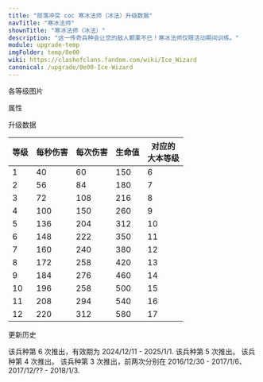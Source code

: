 ```yaml
---
title: "部落冲突 coc 寒冰法师（冰法）升级数据"
navTitle: "寒冰法师"
shownTitle: "寒冰法师（冰法）"
description: "这一传奇兵种会让您的敌人颤栗不已！寒冰法师仅限活动期间训练。"
module: upgrade-temp
imgFolder: temp/0e00
wiki: https://clashofclans.fandom.com/wiki/Ice_Wizard
canonical: /upgrade/0e00-Ice-Wizard
---
```


<UnitInfo :folder="$frontmatter.imgFolder" imgSrc="Ice_Wizard_info.png" :imgAlt="$frontmatter.navTitle" :description="$frontmatter.description" />

<SmallTitle>各等级图片</SmallTitle>

<Panel>
    <UnitImgGroup :folder="$frontmatter.imgFolder">
        <UnitImg imgTitle="所有等级" imgSrc="Ice_Wizard1.png" />
    </UnitImgGroup>
</Panel>

<SmallTitle>属性</SmallTitle>

<UnitProperties>
    <UnitProperty pKey="攻击偏好" pValue="防御建筑" />
    <UnitProperty pKey="伤害类型" pValue="单体伤害" />
    <UnitProperty pKey="攻击的目标" pValue="地面和空中目标" />
    <UnitProperty pKey="占据人口" pValue="4" />
    <UnitProperty pKey="移动速度" pValue="1.6 格/秒" />
    <UnitProperty pKey="攻击速度" pValue="1.5 秒/次" />
    <UnitProperty pKey="攻击距离" pValue="3 格" />
    <UnitProperty pKey="所需训练营等级" pValue="7" />
    <UnitProperty pKey="所需大本等级" pValue="5" />    
    <UnitProperty pKey="特殊技能" pValue="被击中的目标会减速" />
    <UnitProperty pKey="速度降低" pValue="50% 攻速<br>50% 移速" />
    <UnitProperty pKey="训练时间" pValue="30" trainingSystem="2022" />
</UnitProperties>

<SmallTitle>升级数据</SmallTitle>

<script setup>
const tableExtraInfo = [
    {
        "column": 3,
        "type": "trainingCost",
        "icon": "Elixir"
    }
];
</script>

<UnitTable :tableExtraInfo="tableExtraInfo">

| 等级 | 每秒伤害 | 每次伤害 | 生命值 |对应的<br>大本等级|
| ---- |  ----   |  ----   |  ----  |       ----      |
|   1  |    40   |    60   |   150  |        6        |
|   2  |    56   |    84   |   180  |        7        |
|   3  |    72   |   108   |   216  |        8        |
|   4  |   100   |   150   |   260  |        9        |
|   5  |   136   |   204   |   312  |       10        |
|   6  |   148   |   222   |   350  |       11        |
|   7  |   160   |   240   |   380  |       12        |
|   8  |   172   |   258   |   420  |       13        |
|   9  |   184   |   276   |   460  |       14        |
|  10  |   196   |   258   |   500  |       15        |
|  11  |   208   |   294   |   540  |       16        |
|  12  |   220   |   312   |   580  |       17        |
</UnitTable>

<SmallTitle>更新历史</SmallTitle>

<Timeline>
    <TimelineItem date="2024/12">
        <TimelineRow>该兵种第 6 次推出，有效期为 2024/12/11 - 2025/1/1.</TimelineRow>
    </TimelineItem>
    <TimelineItem date="2021/12">
        <TimelineRow>该兵种第 5 次推出。</TimelineRow>
    </TimelineItem>
    <TimelineItem date="2020/12">
        <TimelineRow>该兵种第 4 次推出。</TimelineRow>
    </TimelineItem>
    <TimelineItem date="2019/12">
        <TimelineRow>该兵种第 3 次推出，前两次分别在 2016/12/30 - 2017/1/6、2017/12/?? - 2018/1/3.</TimelineRow>
    </TimelineItem>
    <TimelineItem :historyBottom="true" />
</Timeline>